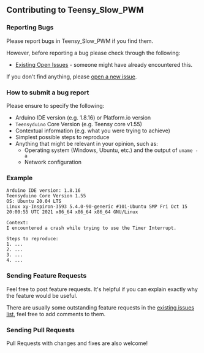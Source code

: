 ## Contributing to Teensy_Slow_PWM

### Reporting Bugs

Please report bugs in Teensy_Slow_PWM if you find them.

However, before reporting a bug please check through the following:

* [Existing Open Issues](https://github.com/khoih-prog/Teensy_Slow_PWM/issues) - someone might have already encountered this.

If you don't find anything, please [open a new issue](https://github.com/khoih-prog/Teensy_Slow_PWM/issues/new).

### How to submit a bug report

Please ensure to specify the following:

* Arduino IDE version (e.g. 1.8.16) or Platform.io version
* `Teensyduino` Core Version (e.g. Teensy core v1.55)
* Contextual information (e.g. what you were trying to achieve)
* Simplest possible steps to reproduce
* Anything that might be relevant in your opinion, such as:
  * Operating system (Windows, Ubuntu, etc.) and the output of `uname -a`
  * Network configuration


### Example

```
Arduino IDE version: 1.8.16
Teensyduino Core Version 1.55
OS: Ubuntu 20.04 LTS
Linux xy-Inspiron-3593 5.4.0-90-generic #101-Ubuntu SMP Fri Oct 15 20:00:55 UTC 2021 x86_64 x86_64 x86_64 GNU/Linux

Context:
I encountered a crash while trying to use the Timer Interrupt.

Steps to reproduce:
1. ...
2. ...
3. ...
4. ...
```
### Sending Feature Requests

Feel free to post feature requests. It's helpful if you can explain exactly why the feature would be useful.

There are usually some outstanding feature requests in the [existing issues list](https://github.com/khoih-prog/Teensy_Slow_PWM/issues?q=is%3Aopen+is%3Aissue+label%3Aenhancement), feel free to add comments to them.

### Sending Pull Requests

Pull Requests with changes and fixes are also welcome!
